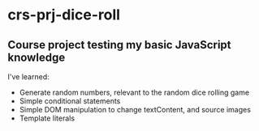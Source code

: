 # crs-prj-dice-roll
 
## Course project testing my basic JavaScript knowledge

I've learned: 
- Generate random numbers, relevant to the random dice rolling game
- Simple conditional statements
- Simple DOM manipulation to change textContent, and source images
- Template literals
